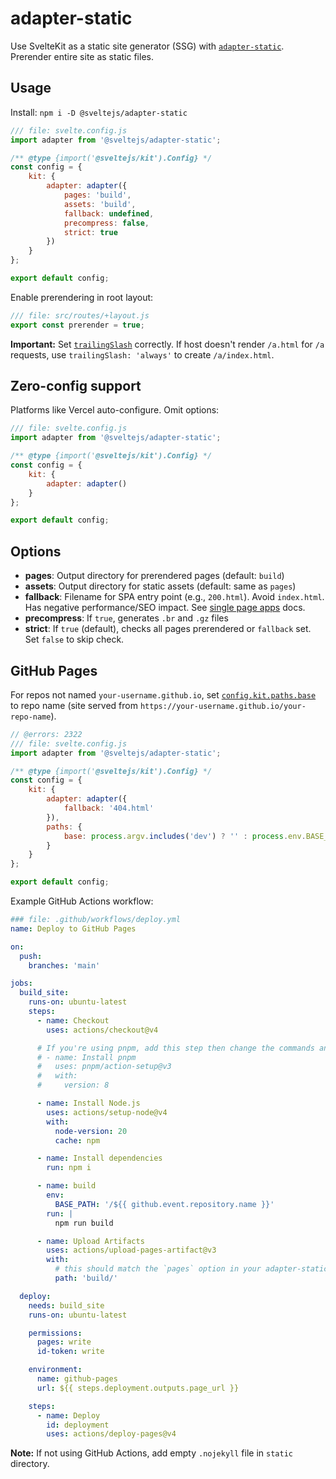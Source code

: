 # adapter-static

Use SvelteKit as a static site generator (SSG) with [`adapter-static`](https://github.com/sveltejs/kit/tree/main/packages/adapter-static). Prerender entire site as static files.

## Usage

Install: `npm i -D @sveltejs/adapter-static`

```js
/// file: svelte.config.js
import adapter from '@sveltejs/adapter-static';

/** @type {import('@sveltejs/kit').Config} */
const config = {
	kit: {
		adapter: adapter({
			pages: 'build',
			assets: 'build',
			fallback: undefined,
			precompress: false,
			strict: true
		})
	}
};

export default config;
```

Enable prerendering in root layout:

```js
/// file: src/routes/+layout.js
export const prerender = true;
```

**Important:** Set [`trailingSlash`](page-options#trailingSlash) correctly. If host doesn't render `/a.html` for `/a` requests, use `trailingSlash: 'always'` to create `/a/index.html`.

## Zero-config support

Platforms like Vercel auto-configure. Omit options:

```js
/// file: svelte.config.js
import adapter from '@sveltejs/adapter-static';

/** @type {import('@sveltejs/kit').Config} */
const config = {
	kit: {
		adapter: adapter()
	}
};

export default config;
```

## Options

- **pages**: Output directory for prerendered pages (default: `build`)
- **assets**: Output directory for static assets (default: same as `pages`)
- **fallback**: Filename for SPA entry point (e.g., `200.html`). Avoid `index.html`. Has negative performance/SEO impact. See [single page apps](single-page-apps) docs.
- **precompress**: If `true`, generates `.br` and `.gz` files
- **strict**: If `true` (default), checks all pages prerendered or `fallback` set. Set `false` to skip check.

## GitHub Pages

For repos not named `your-username.github.io`, set [`config.kit.paths.base`](configuration#paths) to repo name (site served from `https://your-username.github.io/your-repo-name`).

```js
// @errors: 2322
/// file: svelte.config.js
import adapter from '@sveltejs/adapter-static';

/** @type {import('@sveltejs/kit').Config} */
const config = {
	kit: {
		adapter: adapter({
			fallback: '404.html'
		}),
		paths: {
			base: process.argv.includes('dev') ? '' : process.env.BASE_PATH
		}
	}
};

export default config;
```

Example GitHub Actions workflow:

```yaml
### file: .github/workflows/deploy.yml
name: Deploy to GitHub Pages

on:
  push:
    branches: 'main'

jobs:
  build_site:
    runs-on: ubuntu-latest
    steps:
      - name: Checkout
        uses: actions/checkout@v4

      # If you're using pnpm, add this step then change the commands and cache key below to use `pnpm`
      # - name: Install pnpm
      #   uses: pnpm/action-setup@v3
      #   with:
      #     version: 8

      - name: Install Node.js
        uses: actions/setup-node@v4
        with:
          node-version: 20
          cache: npm

      - name: Install dependencies
        run: npm i

      - name: build
        env:
          BASE_PATH: '/${{ github.event.repository.name }}'
        run: |
          npm run build

      - name: Upload Artifacts
        uses: actions/upload-pages-artifact@v3
        with:
          # this should match the `pages` option in your adapter-static options
          path: 'build/'

  deploy:
    needs: build_site
    runs-on: ubuntu-latest

    permissions:
      pages: write
      id-token: write

    environment:
      name: github-pages
      url: ${{ steps.deployment.outputs.page_url }}

    steps:
      - name: Deploy
        id: deployment
        uses: actions/deploy-pages@v4
```

**Note:** If not using GitHub Actions, add empty `.nojekyll` file in `static` directory.